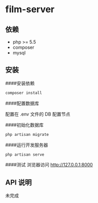 # film-server

## 依赖
* php >= 5.5
* composer
* mysql

## 安装

####安装依赖
``` bash
composer install
```

####配置数据库

配置在 .env 文件的 DB 配置节点


####初始化数据库
``` bash
php artisan migrate
```

####运行开发服务器
``` bash
php artisan serve
```

####测试
浏览器访问 http://127.0.0.1:8000


## API 说明
未完成